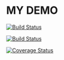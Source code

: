 MY DEMO
=========


[![Build Status](https://travis-ci.org/up1/up1coverage.png?branch=master)](https://travis-ci.org/up1/up1coverage)

[![Build Status](https://drone.io/github.com/up1/up1coverage/status.png)](https://drone.io/github.com/up1/up1coverage/latest)

[![Coverage Status](https://coveralls.io/repos/up1/up1coverage/badge.png?branch=master)](https://coveralls.io/r/up1/up1coverage?branch=master) 


